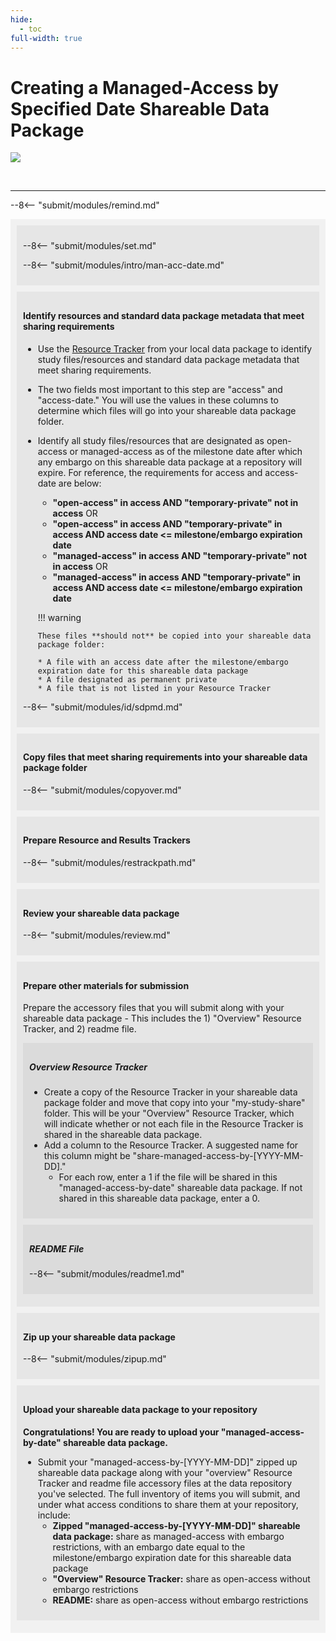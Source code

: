 ```yaml
---
hide:
  - toc
full-width: true
---
```


# Creating a Managed-Access by Specified Date Shareable Data Package

  ![](../assets/prepare-sub-managed-date.drawio)


<br>


---

--8<-- "submit/modules/remind.md"


<div markdown="1" style="background-color:rgba(0, 0, 0, 0.0470588); text-align:left; vertical-align: top; padding:10px 10px;">


<div markdown="1" style="background-color:rgba(0, 0, 0, 0.0470588); text-align:left; vertical-align: top; padding:10px 10px; margin-bottom: 10px;">

--8<-- "submit/modules/set.md"

--8<-- "submit/modules/intro/man-acc-date.md"

</div>

<div markdown="1" style="background-color:rgba(0, 0, 0, 0.0470588); text-align:left; vertical-align: top; padding:10px 10px; margin-bottom: 10px;">

#### Identify resources and standard data package metadata that meet sharing requirements

* Use the [Resource Tracker](../terms/index.md#resource-tracker) from your local data package to identify study files/resources and standard data package metadata that meet sharing requirements.
* The two fields most important to this step are "access" and "access-date." You will use the values in these columns to determine which files will go into your shareable data package folder.
* Identify all study files/resources that are designated as open-access or managed-access as of the milestone date after which any embargo on this shareable data package at a repository will expire. For reference, the requirements for access and access-date are below:
  * **"open-access" in access AND "temporary-private" not in access** OR
  * **"open-access" in access AND "temporary-private" in access AND access date <= milestone/embargo expiration date**
  * **"managed-access" in access AND "temporary-private" not in access** OR
  * **"managed-access" in access AND "temporary-private" in access AND access date <= milestone/embargo expiration date** 

  !!! warning

      These files **should not** be copied into your shareable data package folder:
    
      * A file with an access date after the milestone/embargo expiration date for this shareable data package
      * A file designated as permanent private
      * A file that is not listed in your Resource Tracker

--8<-- "submit/modules/id/sdpmd.md"

</div>

<div markdown="1" style="background-color:rgba(0, 0, 0, 0.0470588); text-align:left; vertical-align: top; padding:10px 10px; margin-bottom: 10px;">

#### Copy files that meet sharing requirements into your shareable data package folder

--8<-- "submit/modules/copyover.md"
        
</div>

<div markdown="1" style="background-color:rgba(0, 0, 0, 0.0470588); text-align:left; vertical-align: top; padding:10px 10px; margin-bottom: 10px;">

#### Prepare Resource and Results Trackers

--8<-- "submit/modules/restrackpath.md"

</div>

<div markdown="1" style="background-color:rgba(0, 0, 0, 0.0470588); text-align:left; vertical-align: top; padding:10px 10px; margin-bottom: 10px;">

#### Review your shareable data package

--8<-- "submit/modules/review.md"

</div>

<div markdown="1" style="background-color:rgba(0, 0, 0, 0.0470588); text-align:left; vertical-align: top; padding:10px 10px; margin-bottom: 10px;">

#### Prepare other materials for submission

Prepare the accessory files that you will submit along with your shareable data package - This includes the 1) "Overview" Resource Tracker, and 2) readme file. 

<div markdown="1" style="background-color:rgba(0, 0, 0, 0.0470588); text-align:left; vertical-align: top; padding:10px 10px; margin-bottom: 10px;">

##### Overview Resource Tracker

* Create a copy of the Resource Tracker in your shareable data package folder and move that copy into your "my-study-share" folder. This will be your "Overview" Resource Tracker, which will indicate whether or not each file in the Resource Tracker is shared in the shareable data package.
* Add a column to the Resource Tracker. A suggested name for this column might be "share-managed-access-by-[YYYY-MM-DD]."
  * For each row, enter a 1 if the file will be shared in this "managed-access-by-date" shareable data package. If not shared in this shareable data package, enter a 0.

</div>

<div markdown="1" style="background-color:rgba(0, 0, 0, 0.0470588); text-align:left; vertical-align: top; padding:10px 10px; margin-bottom: 10px;">

##### README File

--8<-- "submit/modules/readme1.md"

</div>
</div>

<div markdown="1" style="background-color:rgba(0, 0, 0, 0.0470588); text-align:left; vertical-align: top; padding:10px 10px; margin-bottom: 10px;">

#### Zip up your shareable data package

--8<-- "submit/modules/zipup.md"

</div>

<div markdown="1" style="background-color:rgba(0, 0, 0, 0.0470588); text-align:left; vertical-align: top; padding:10px 10px; margin-bottom: 10px;">

#### Upload your shareable data package to your repository

**Congratulations! You are ready to upload your "managed-access-by-date" shareable data package.**

* Submit your "managed-access-by-[YYYY-MM-DD]" zipped up shareable data package along with your "overview" Resource Tracker and readme file accessory files at the data repository you've selected. The full inventory of items you will submit, and under what access conditions to share them at your repository, include: 
  * **Zipped "managed-access-by-[YYYY-MM-DD]" shareable data package:** share as managed-access with embargo restrictions, with an embargo date equal to the milestone/embargo expiration date for this shareable data package
  * **"Overview" Resource Tracker:** share as open-access without embargo restrictions
  * **README:** share as open-access without embargo restrictions

</div>
</div>

